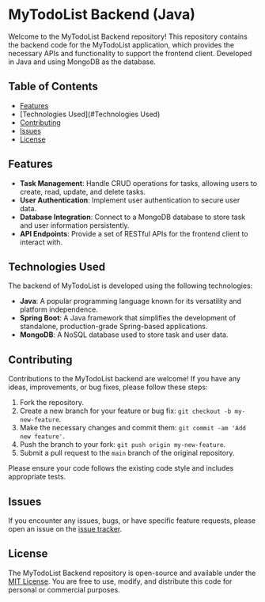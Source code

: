 # MyTodoList Backend (Java)

Welcome to the MyTodoList Backend repository! This repository contains the backend code for the MyTodoList application, which provides the necessary APIs and functionality to support the frontend client. Developed in Java and using MongoDB as the database.

## Table of Contents

- [Features](#Features)
- [Technologies Used](#Technologies Used)
- [Contributing](#Contributing)
- [Issues](#Issues)
- [License](#License)


## Features

- **Task Management**: Handle CRUD operations for tasks, allowing users to create, read, update, and delete tasks.
- **User Authentication**: Implement user authentication to secure user data.
- **Database Integration**: Connect to a MongoDB database to store task and user information persistently.
- **API Endpoints**: Provide a set of RESTful APIs for the frontend client to interact with.

## Technologies Used

The backend of MyTodoList is developed using the following technologies:

- **Java**: A popular programming language known for its versatility and platform independence.
- **Spring Boot**: A Java framework that simplifies the development of standalone, production-grade Spring-based applications.
- **MongoDB**: A NoSQL database used to store task and user data.

## Contributing

Contributions to the MyTodoList backend are welcome! If you have any ideas, improvements, or bug fixes, please follow these steps:

1. Fork the repository.
2. Create a new branch for your feature or bug fix: `git checkout -b my-new-feature`.
3. Make the necessary changes and commit them: `git commit -am 'Add new feature'`.
4. Push the branch to your fork: `git push origin my-new-feature`.
5. Submit a pull request to the `main` branch of the original repository.

Please ensure your code follows the existing code style and includes appropriate tests.

## Issues

If you encounter any issues, bugs, or have specific feature requests, please open an issue on the [issue tracker](https://github.com/Hkm-Hndi/mytodolist-backend/issues).

## License

The MyTodoList Backend repository is open-source and available under the [MIT License](https://opensource.org/licenses/MIT). You are free to use, modify, and distribute this code for personal or commercial purposes.
